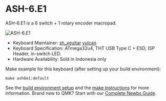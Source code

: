# ASH-6.E1

ASH-6.E1 is a 6 switch + 1 rotary encoder macropad.

![ASH-6.E1](https://i.imgur.com/ooB1TKI.png)

* Keyboard Maintainer: [sh_xguitar](https://github.com/sh-xguitar)
                       [vulcan](https://www.instagram.com/project_vulcan)
* Keyboard Specification: ATmega32u4, THT USB Type C + ESD, ISP Header, in-switch LED.
* Hardware Availability: Sold in Indonesia only

Make example for this keyboard (after setting up your build environment):

    make ash6e1:default

See the [build environment setup](https://docs.qmk.fm/#/getting_started_build_tools) and the [make instructions](https://docs.qmk.fm/#/getting_started_make_guide) for more information. Brand new to QMK? Start with our [Complete Newbs Guide](https://docs.qmk.fm/#/newbs).
